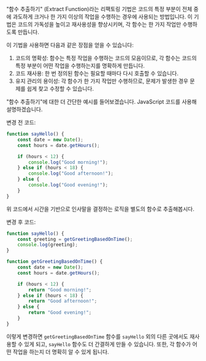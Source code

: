 "함수 추출하기" (Extract Function)라는 리팩토링 기법은 코드의 특정 부분이 전체 중에 과도하게 크거나 한 가지 이상의 작업을 수행하는 경우에 사용되는 방법입니다. 이 기법은 코드의 가독성을 높이고 재사용성을 향상시키며, 각 함수는 한 가지 작업만 수행하도록 만듭니다.

이 기법을 사용하면 다음과 같은 장점을 얻을 수 있습니다:

1. 코드의 명확성: 함수는 특정 작업을 수행하는 코드의 모음이므로, 각 함수는 코드의 특정 부분이 어떤 작업을 수행하는지를 명확하게 만듭니다.
2. 코드 재사용: 한 번 정의된 함수는 필요할 때마다 다시 호출할 수 있습니다.
3. 유지 관리의 용이성: 각 함수가 한 가지 작업만 수행하므로, 문제가 발생한 경우 문제를 쉽게 찾고 수정할 수 있습니다.

"함수 추출하기"에 대한 더 간단한 예시를 들어보겠습니다. JavaScript 코드를 사용해 설명하겠습니다.

변경 전 코드:

```js
function sayHello() {
    const date = new Date();
    const hours = date.getHours();

    if (hours < 12) {
        console.log("Good morning!");
    } else if (hours < 18) {
        console.log("Good afternoon!");
    } else {
        console.log("Good evening!");
    }
}
```

위 코드에서 시간을 기반으로 인사말을 결정하는 로직을 별도의 함수로 추출해봅시다.

변경 후 코드:

```js
function sayHello() {
    const greeting = getGreetingBasedOnTime();
    console.log(greeting);
}

function getGreetingBasedOnTime() {
    const date = new Date();
    const hours = date.getHours();

    if (hours < 12) {
        return "Good morning!";
    } else if (hours < 18) {
        return "Good afternoon!";
    } else {
        return "Good evening!";
    }
}
```

이렇게 변경하면 `getGreetingBasedOnTime` 함수를 `sayHello` 외의 다른 곳에서도 재사용할 수 있게 되고, `sayHello` 함수도 더 간결하게 만들 수 있습니다. 또한, 각 함수가 어떤 작업을 하는지 더 명확히 알 수 있게 됩니다.